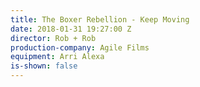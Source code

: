 ```yaml
---
title: The Boxer Rebellion - Keep Moving
date: 2018-01-31 19:27:00 Z
director: Rob + Rob
production-company: Agile Films
equipment: Arri Alexa
is-shown: false
---
```


